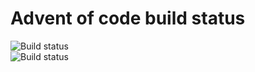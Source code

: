 # Advent of code build status
![Build status](https://github.com/mmacz/aoc/actions/workflows/aoc2024.yml/badge.svg)
\
![Build status](https://github.com/mmacz/aoc/actions/workflows/aoc2019.yml/badge.svg)
